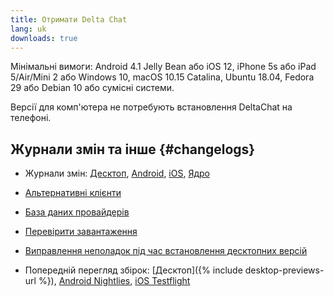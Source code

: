 ```yaml
---
title: Отримати Delta Chat
lang: uk
downloads: true
---
```


Мінімальні вимоги:
Android 4.1 Jelly Bean
або iOS 12, iPhone 5s або iPad 5/Air/Mini 2
або Windows 10, macOS 10.15 Catalina, Ubuntu 18.04, Fedora 29 або Debian 10
або сумісні системи.

Версії для комп'ютера не потребують встановлення DeltaChat на телефоні.


## Журнали змін та інше {#changelogs}

- Журнали змін: [Десктоп](https://github.com/deltachat/deltachat-desktop/blob/master/CHANGELOG.md),
  [Android](https://deltachat.github.io/deltachat-android/CHANGELOG#delta-chat-android-changelog),
  [iOS](https://deltachat.github.io/deltachat-ios/CHANGELOG#delta-chat-ios-changelog),
  [Ядро](https://github.com/deltachat/deltachat-core-rust/blob/master/CHANGELOG.md)

- [Альтернативні клієнти](https://support.delta.chat/t/list-of-all-know-client-projects/3059)

- [База даних провайдерів](https://providers.delta.chat/)

- [Перевірити завантаження](verify-downloads)

- [Виправлення неполадок під час встановлення десктопних версій](https://github.com/deltachat/deltachat-desktop/blob/master/docs/TROUBLESHOOTING.md)

- Попередній перегляд збірок: [Десктоп]({% include desktop-previews-url %}), [Android Nightlies](https://download.delta.chat/android/nightly/), [iOS Testflight](https://testflight.apple.com/join/uEMc1NxS)
